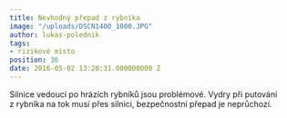 ```yaml
---
title: Nevhodný přepad z rybníka
image: "/uploads/DSCN1400_1000.JPG"
author: lukas-polednik
tags:
- rizikové místo
position: 36
date: 2016-05-02 13:28:31.000000000 Z
---
```

Silnice vedoucí po hrázích rybníků jsou problémové. Vydry při putování
z rybníka na tok musí přes silnici, bezpečnostní přepad je neprůchozí.
